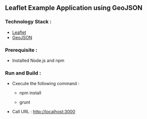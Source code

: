 ## Leaflet Example Application using GeoJSON

### Technology Stack :
* [Leaflet](http://leafletjs.com/)
* [GeoJSON](http://geojson.org/)

### Prerequisite :
* Installed Node.js and npm

### Run and Build :
* Cxecute the following command :

     * npm install

     * grunt

* Call URL : [http://localhost:3000](http://localhost:3000)